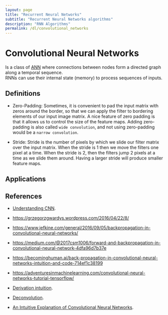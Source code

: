 ```yaml
---
layout: page
title: "Recurrent Neural Networks"
subtitle: "Recurrent Neural Networks algorithms"
description: "RNN Algorithms"
permalink: /dl/convolutional_networks
---
```


# Convolutional Neural Networks

Is a class of [ANN](/ml/neural_networks) where connections between nodes form a directed graph along a temporal sequence.  
RNNs can use their internal state (memory) to process sequences of inputs.


## Definitions

* Zero-Padding: Sometimes, it is convenient to pad the input matrix with zeros around the border, so that we can apply the filter to bordering elements of our input image matrix. A nice feature of zero padding is that it allows us to control the size of the feature maps. Adding zero-padding is also called `wide convolution`, and not using zero-padding would be a `narrow convolution`.

* Stride: Stride is the number of pixels by which we slide our filter matrix over the input matrix. When the stride is 1 then we move the filters one pixel at a time. When the stride is 2, then the filters jump 2 pixels at a time as we slide them around. Having a larger stride will produce smaller feature maps.

## Applications


## References

* [Understanding CNN](http://colah.github.io/posts/2014-07-Understanding-Convolutions/).

* https://grzegorzgwardys.wordpress.com/2016/04/22/8/

* https://www.jefkine.com/general/2016/09/05/backpropagation-in-convolutional-neural-networks/

* https://medium.com/@2017csm1006/forward-and-backpropagation-in-convolutional-neural-network-4dfa96d7b37e

* https://becominghuman.ai/back-propagation-in-convolutional-neural-networks-intuition-and-code-714ef1c38199

* https://adventuresinmachinelearning.com/convolutional-neural-networks-tutorial-tensorflow/

* [Derivation intuition](https://pdfs.semanticscholar.org/5d79/11c93ddcb34cac088d99bd0cae9124e5dcd1.pdf).

* [Deconvolution](https://distill.pub/2016/deconv-checkerboard/).

* [An Intuitive Explanation of Convolutional Neural Networks](https://ujjwalkarn.me/2016/08/11/intuitive-explanation-convnets/).

